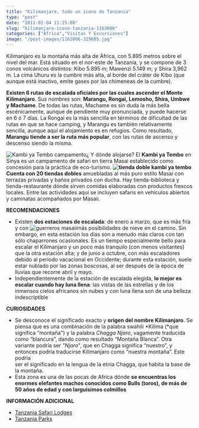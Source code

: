 ```yaml
---
title: "Kilimanjaro, todo un icono de Tanzania"
type: "post"
date: "2011-02-04 11:25:00"
slug: "kilimanjaro-icono-tanzania-1163006"
categories: ["África","Visitas Y Excursiones"]
image: "/post-images/1163006-329885.jpg"
---
```


[](/wp-content/uploads/2011/02/1163006-329972.jpg)

Kilimanjaro es la montaña más alta de África, con 5.895 metros sobre el nivel del mar. Está situado en el nor-este de Tanzania, y se compone de 3 conos volcánicos distintos: Kibo 5.895 m; Mawenzi 5.149 m; y Shira 3,962 m. La cima Uhuru es la cumbre más alta, al borde del cráter de Kibo (que aunque está inactivo, emite gases por las chimeneas de la cumbre).

**Existen 6 rutas de escalada oficiales por las cuales ascender el Monte Kilimanjaro**. Sus nombres son: **Marangu, Rongai, Lemosho, Shira, Umbwe y Machame**. De todas las rutas, Machame es sin duda la más bella escénicamente, aunque de pendiente muy pronunciada, y puede hacerse en 6 ó 7 días. La Rongai es la más sencilla en términos de dificultad de las rutas en que se hace camping, y Marangu es también relativamente sencilla, aunque aquí el alojamiento es en refugios. Como resultado, **Marangu tiende a ser la ruta más popular**, con las rutas de ascenso y descenso siendo la misma.

![Kambi ya Tembo campamento](/post-images/1163006-329885.jpg "Kambi ya Tembo campamento")¿ Y dónde alojarse? El **Kambi ya Tembo** en Sinya es un campamento de safari en tierra Masai establecido como concesión para la práctica de eco-turismo. **![tienda doble kambi ya tembo](/post-images/1163006-329887.jpg "tienda doble kambi ya tembo")Cuenta con 20 tiendas dobles** amuebladas al más puro estilo Masai con terrazas privadas y baños privados con ducha. Hay tienda-biblioteca y tienda-restaurante dónde sirven comidas elaboradas con productos frescos locales. Entre las actividades aquí se incluyen safaris en vehículos abiertos y caminatas acompañados por Masaii.

**RECOMENDACIONES**

- Existen **dos estaciones de escalada**: de enero a marzo, que es más fría y con ![guerreros masaii](/post-images/1163006-329886.jpg "guerreros masaii")más posibilidades de nieve en el camino. Sin embargo, en esta estación los días son a menudo más claros con tan sólo chaparrones ocasionales. Es un tiempo especialmente bello para escalar el Kilimanjaro y un poco más tranquilo (con menos visitantes) que la otra estación alta; y de junio a octubre, con más escaladores debido al periodo vacacional en Occidente; durante esta estación, suele estar nublado por las zonas boscosas, al ser después de la época de lluvias que recorre abril y mayo.
- Independientemente de la estación de escalada elegida, **lo mejor es escalar cuando hay luna llena**: las vistas de las estrellas y de los inmensos cielos africanos sin nubes y con luna llena son de una belleza indescriptible

**CURIOSIDADES**

- Se desconoce el significado exacto y **origen del nombre Kilimanjaro**. Se piensa que es una combinación de la palabra swahili *Kilima (*que significa “montaña") y la palabra *Chagga Njaro*, vagamente traducida como “blancura”, dando como resultado “Montaña Blanca”. Otra variante podría ser *"Njaro*", que en Chagga significa “nuestro”, y entonces podría traducirse Kilimanjaro como “nuestra montaña”. Este podría  
    ser el significado en la lengua de la etnia Chagga, que habita la base de la montaña.
- Esta zona es una de las pocas de Africa dónde **se encuentras los enormes elefantes machos conocidos como Bulls (toros), de más de 50 años de edad y con larguisimos colmillos**

 **INFORMACIÓN ADICIONAL**

- [Tanzania Safari Lodges](http://tanzania.safari.co.za/Tanzania_Safari_Lodges-travel/kambi-ya-tembo.html)
- [Tanzania Parks](http://www.tanzaniaparks.com/kili.html)